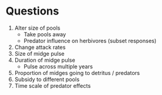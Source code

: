 Questions
============


1. Alter size of pools
    * Take pools away
    * Predator influence on herbivores (subset responses)
2. Change attack rates
3. Size of midge pulse
4. Duration of midge pulse
    * Pulse across multiple years
5. Proportion of midges going to detritus / predators
6. Subsidy to different pools
7. Time scale of predator effects
